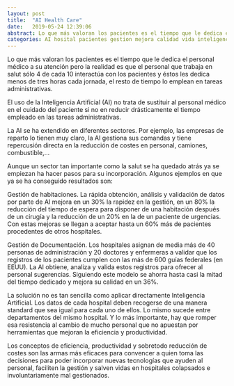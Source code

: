 ```yaml
---
layout: post
title:  "AI Health Care"
date:   2019-05-24 12:39:06
abstract: Lo que más valoran los pacientes es el tiempo que le dedica el personal médico a su atención pero la realidad es que el personal que trabaja en salut sólo 4 de cada 10 interactúa con los pacient.
categories: AI hosital pacientes gestion mejora calidad vida inteligencia artificial
---
```

Lo que más valoran los pacientes es el tiempo que le dedica el personal médico a su atención pero la realidad es que el personal que trabaja en salut sólo 4 de cada 10 interactúa con los pacientes y éstos les dedica menos de tres horas cada jornada, el resto de tiempo lo emplean en tareas administrativas.

El uso de la Inteligencia Artificial (AI) no trata de sustituir al personal médico en el cuidado del paciente si no en reducir drásticamente el tiempo empleado en las tareas administrativas.

La AI se ha extendido en diferentes sectores. Por ejemplo, las empresas de reparto lo tienen muy claro, la AI gestiona sus comandas y tiene repercusión directa en la reducción de costes en personal, camiones, combustible,... 

Aunque un sector tan importante como la salut se ha quedado atrás ya se empiezan ha hacer pasos para su incorporación. Algunos ejemplos en que ya se ha conseguido resultados son:

Gestión de habitaciones. 
La rápida obtención, análisis y validación de datos por parte de AI mejora en un 30% la rapidez en la gestión, en un 80% la reducción del tiempo de espera para disponer de una habitación después de un cirugía y la reducción de un 20% en la de un paciente de urgencias. Con estas mejoras se llegan a aceptar hasta un 60% más de pacientes procedentes de otros hospitales.
 
Gestión de Documentación.
Los hospitales asignan de media más de 40 personas de administración y 20 doctores y enfermeras a validar que los registros de los pacientes cumplen con las más de 600 guías federales (en EEUU). 
La AI obtiene, analiza y valida estos registros para ofrecer al personal sugerencias.
Siguiendo este modelo se ahorra hasta casi la mitad del tiempo dedicado y mejora su calidad en un 36%.

La solución no es tan sencilla como aplicar directamente Inteligencia Artificial. Los datos de cada hospital deben recogerse de una manera standard que sea igual para cada uno de ellos.
Lo mismo sucede entre departamentos del mismo hospital.
Y lo más importante, hay que romper esa resistencia al cambio de mucho personal que no apuestan por herramientas que mejoran la eficiencia y productividad.

Los conceptos de eficiencia, productividad y sobretodo reducción de costes son las armas más eficaces para convencer a quien toma las decisiones para poder incorporar nuevas tecnologías que ayuden al personal, faciliten la gestión y salven vidas en hospitales colapsados e involuntariamente mal gestionados.
